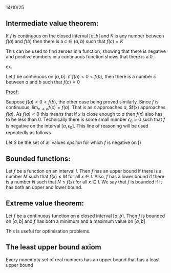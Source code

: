 14/10/25

## Intermediate value theorem:

If $f$ is continuous on the closed interval $[a, b]$ and $K$ is any number between $f(a)$ and $f(b)$ then there is a $c \in (a,b)$ such that $f(c)=K$

This can be used to find zeroes in a function, showing that there is negative and positive numbers in a continuous function shows that there is a 0.

ex.

Let $f$ be continuous on $[a, b]$. if $f(a) < 0 < f(b)$, then there is a number $c$ between $a$ and $b$ such that $f(c) = 0$

<u>Proof:</u>

Suppose $f(a) < 0 < f(b)$, the other case being proved similarly.
Since $f$ is continuous, $\lim_{x \to a}f(x) = f(a)$. That is as $x$ approaches $a$, $f(x) approaches $f(a)$.
As $f(a) < 0$ this means that if $x$ is close enough to $a$ then $f(x)$ also has to be less than 0.
Technically there is some small number $\epsilon_0 > 0$ such that $f$ is negative on the interval $[a, \epsilon_0]$. 
This line of reasoning will be used repeatedly as follows.

Let $S$ be the set of all values $epsilon$ for which $f$ is negative on $[)$

## Bounded functions:

Let $f$ be a function on an interval $I$. Then $f$ has an upper bound if there is a number $M$ such that $f(x) \leq M$ for all $x \in I$. Also, $f$ has a lower bound if there is a number $N$ such that $N \leq f(x)$ for all $x \in I$. We say that $f$ is bounded if it has both an upper and lower bound.

## Extreme value theorem:

Let $f$ be a continuous function on a closed interval $[a, b]$. Then $f$ is bounded on $[a, b]$ and $f$ has both a minimum and a maximum value on $[a, b]$

This is useful for optimisation problems.

## The least upper bound axiom

Every nonempty set of real numbers has an upper bound that has a least upper bound
